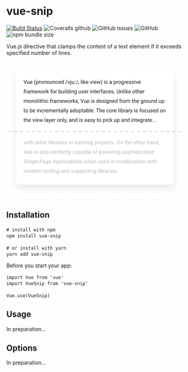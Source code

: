 # vue-snip

[![Build Status](https://travis-ci.org/ajobi/vue-snip.svg?branch=master)](https://travis-ci.org/ajobi/vue-snip)
![Coveralls github](https://img.shields.io/coveralls/github/ajobi/vue-snip)
![GitHub issues](https://img.shields.io/github/issues/ajobi/vue-snip)
![GitHub](https://img.shields.io/github/license/ajobi/vue-snip)
![npm bundle size](https://img.shields.io/bundlephobia/minzip/vue-snip)

Vue.js directive that clamps the content of a text element if it exceeds specified number of lines.

![](assets/illustration.png)

## Installation

    # install with npm 
    npm install vue-snip
 
    # or install with yarn
    yarn add vue-snip

Before you start your app:

    import Vue from 'vue'
    import VueSnip from 'vue-snip'

    Vue.use(VueSnip)

## Usage

In preparation...

## Options

In preparation...
